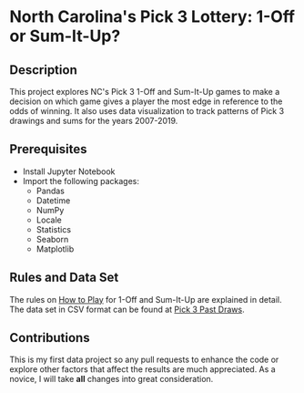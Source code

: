 # North Carolina's Pick 3 Lottery: 1-Off or Sum-It-Up?

## Description
This project explores NC's Pick 3 1-Off and Sum-It-Up games to make a decision on which game gives a player the most edge in reference to the odds of winning.  It also uses data visualization to track patterns of Pick 3 drawings and sums for the years 2007-2019.

## Prerequisites
- Install Jupyter Notebook
- Import the following packages:
  - Pandas
  - Datetime
  - NumPy
  - Locale
  - Statistics
  - Seaborn
  - Matplotlib
  
## Rules and Data Set
The rules on [How to Play](https://www.nclottery.com/Pick3How) for 1-Off and Sum-It-Up are explained in detail. The data set in CSV format can be found at [Pick 3 Past Draws](https://www.nclottery.com/Pick3Past).

## Contributions
This is my first data project so any pull requests to enhance the code or explore other factors that affect the results are much appreciated.  As a novice, I will take **all** changes into great consideration.
